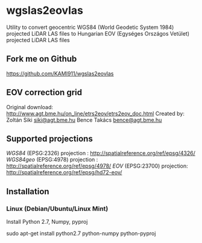 # wgslas2eovlas

Utility to convert geocentric WGS84 (World Geodetic System 1984) projected LiDAR LAS files to Hungarian EOV (Egységes Országos Vetület) projected LiDAR LAS files

## Fork me on Github

https://github.com/KAMI911/wgslas2eovlas

## EOV correction grid

Original download: http://www.agt.bme.hu/on_line/etrs2eov/etrs2eov_doc.html
Created by: Zoltán Siki <siki@agt.bme.hu>
            Bence Takács <bence@agt.bme.hu>

## Supported projections

*WGS84*    (EPSG:2326) projection : http://spatialreference.org/ref/epsg/4326/
*WGS84geo* (EPSG:4978) projection : http://spatialreference.org/ref/epsg/4978/
*EOV*      (EPSG:23700) projection: http://spatialreference.org/ref/epsg/hd72-eov/

## Installation

### Linux (Debian/Ubuntu/Linux Mint)

Install Python 2.7, Numpy, pyproj

sudo apt-get install python2.7 python-numpy python-pyproj
